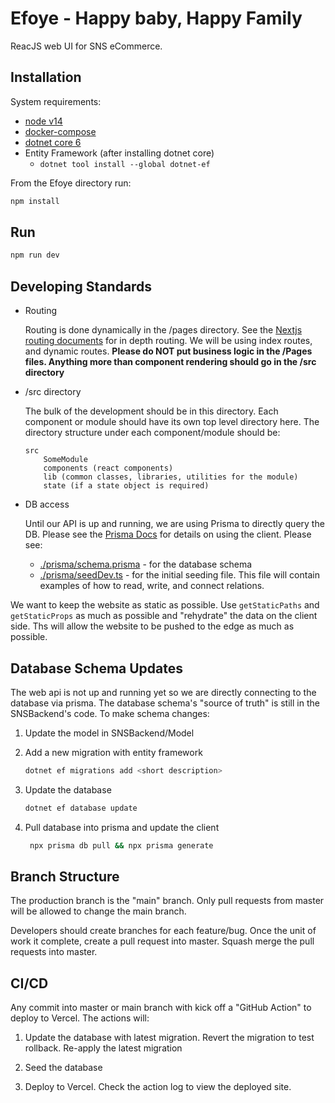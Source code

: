 # Efoye - Happy baby, Happy Family

ReacJS web UI for SNS eCommerce.  

## Installation

System requirements:

- [node v14](https://nodejs.org/download/release/v14.18.3/)
- [docker-compose](https://docs.docker.com/compose/install/)
- [dotnet core 6](https://docs.microsoft.com/en-us/dotnet/core/install/) 
- Entity Framework (after installing dotnet core)
  - `dotnet tool install --global dotnet-ef`

From the Efoye directory run:

```bash
npm install
```

## Run

```bash
npm run dev
```

## Developing Standards

- Routing

  Routing is done dynamically in the /pages directory.  See the [Nextjs routing documents](https://nextjs.org/docs/routing/introduction) for in depth routing.  We will be using index routes, and dynamic routes. **Please do NOT put business logic in the /Pages files.  Anything more than component rendering should go in the /src directory**

- /src directory

  The bulk of the development should be in this directory.  Each component or module should have its own top level directory here.  The directory structure under each component/module should be:

  ```text
  src    
      SomeModule
      components (react components)
      lib (common classes, libraries, utilities for the module)
      state (if a state object is required)
  ```

- DB access

  Until our API is up and running, we are using Prisma to directly query the DB.  Please see the [Prisma Docs](https://www.prisma.io/docs/concepts/components/prisma-client) for details on using the client.  Please see:

  - [./prisma/schema.prisma](./prisma/schema.prisma) - for the database schema
  - [./prisma/seedDev.ts](./prisma/seedDev.ts) - for the initial seeding file.  This file will contain examples of how to read, write, and connect relations.

We want to keep the website as static as possible.  Use `getStaticPaths` and `getStaticProps` as much as possible and "rehydrate" the data on the client side.  Ths will allow the website to be pushed to the edge as much as possible.  

## Database Schema Updates

The web api is not up and running yet so we are directly connecting to the database via prisma.  The database schema's "source of truth" is still in the SNSBackend's code.  To make schema changes:

1. Update the model in SNSBackend/Model
2. Add a new migration with entity framework

    ```bash
    dotnet ef migrations add <short description>
    ```

3. Update the database

    ```bash
    dotnet ef database update
    ```

4. Pull database into prisma and update the client

   ```bash
    npx prisma db pull && npx prisma generate
   ```

## Branch Structure

The production branch is the "main" branch.  Only pull requests from master will be allowed to change the main branch.

Developers should create branches for each feature/bug.  Once the unit of work it complete, create a pull request into master.  Squash merge the pull requests into master.

## CI/CD

Any commit into master or main branch with kick off a "GitHub Action" to deploy to Vercel.  The actions will:

1. Update the database with latest migration.  Revert the migration to test rollback.  Re-apply the latest migration

2. Seed the database

3. Deploy to Vercel.  Check the action log to view the deployed site.
